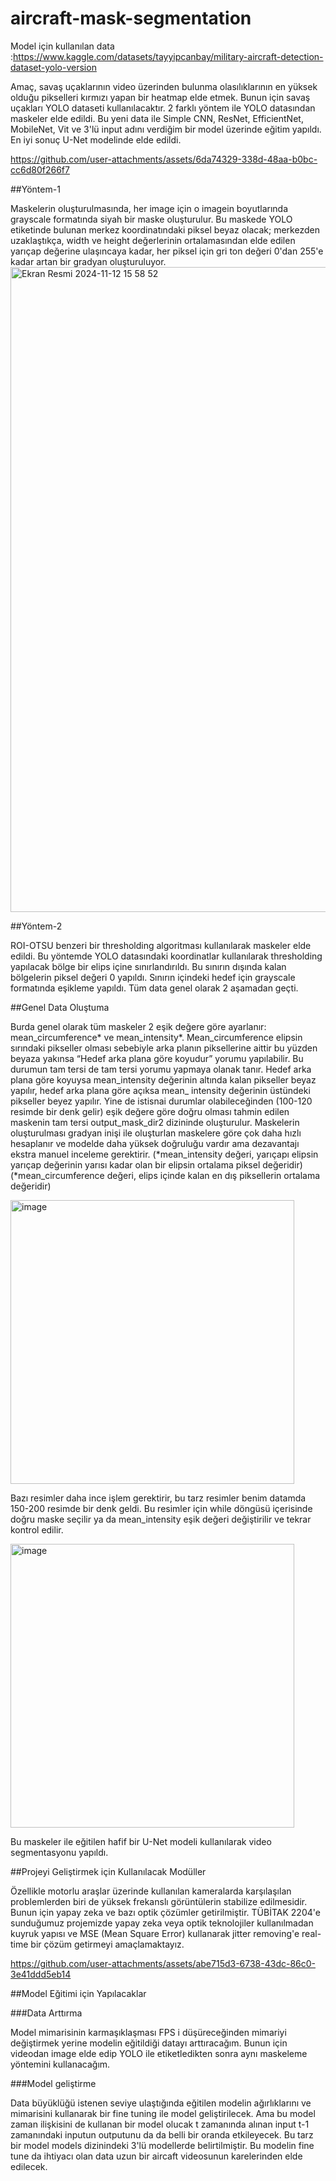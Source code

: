 # aircraft-mask-segmentation

Model için kullanılan data :https://www.kaggle.com/datasets/tayyipcanbay/military-aircraft-detection-dataset-yolo-version


Amaç, savaş uçaklarının video üzerinden bulunma olasılıklarının en yüksek olduğu pikselleri kırmızı yapan bir heatmap elde etmek. Bunun için savaş uçakları YOLO dataseti kullanılacaktır. 2 farklı yöntem ile YOLO datasından maskeler elde edildi. Bu yeni data ile Simple CNN, ResNet, EfficientNet, MobileNet, Vit ve 3'lü input adını verdiğim bir model üzerinde eğitim yapıldı. En iyi sonuç U-Net modelinde elde edildi.

https://github.com/user-attachments/assets/6da74329-338d-48aa-b0bc-cc6d80f266f7

##Yöntem-1 

Maskelerin oluşturulmasında, her image için o imagein boyutlarında grayscale formatında siyah bir maske oluşturulur. Bu maskede YOLO etiketinde bulunan merkez koordinatındaki piksel beyaz olacak; merkezden uzaklaştıkça, width ve height değerlerinin ortalamasından elde edilen yarıçap değerine ulaşıncaya kadar, her piksel için gri ton değeri 0'dan 255'e kadar artan bir gradyan oluşturuluyor.
<img width="1032" alt="Ekran Resmi 2024-11-12 15 58 52" src="https://github.com/user-attachments/assets/fd6ddd7d-9bda-4ec8-bb7c-3fc75fbe3649">

##Yöntem-2

ROI-OTSU benzeri bir thresholding algoritması kullanılarak maskeler elde edildi. Bu yöntemde YOLO datasındaki koordinatlar kullanılarak thresholding yapılacak bölge bir elips içine sınırlandırıldı. Bu sınırın dışında kalan bölgelerin piksel değeri 0 yapıldı. Sınırın içindeki hedef için grayscale formatında eşikleme yapıldı. Tüm data genel olarak 2 aşamadan geçti.

##Genel Data Oluştuma

Burda genel olarak tüm maskeler 2 eşik değere göre ayarlanır: mean_circumference* ve mean_intensity*. Mean_circumference elipsin sırındaki pikseller olması sebebiyle arka planın piksellerine aittir bu yüzden beyaza yakınsa “Hedef arka plana göre koyudur” yorumu yapılabilir. Bu durumun tam tersi de tam tersi yorumu yapmaya olanak tanır. Hedef arka plana göre koyuysa mean_intensity değerinin altında kalan pikseller beyaz yapılır, hedef arka plana göre açıksa mean_ intensity değerinin üstündeki pikseller beyez yapılır. Yine de istisnai durumlar olabileceğinden (100-120 resimde bir denk gelir) eşik değere göre doğru olması tahmin edilen maskenin tam tersi output_mask_dir2 dizininde oluşturulur. Maskelerin oluşturulması gradyan inişi ile oluşturlan maskelere göre çok daha hızlı hesaplanır ve modelde daha yüksek doğruluğu vardır ama dezavantajı ekstra manuel inceleme gerektirir. 
(*mean_intensity değeri, yarıçapı elipsin yarıçap değerinin yarısı kadar olan bir elipsin ortalama piksel değeridir)
(*mean_circumference değeri, elips içinde kalan en dış piksellerin ortalama değeridir)

<img width="454" alt="image" src="https://github.com/user-attachments/assets/f254f31e-0a1c-4aad-acbb-e9f6edaf5a6c">


Bazı resimler daha ince işlem gerektirir, bu tarz resimler benim datamda 150-200 resimde bir denk geldi. Bu resimler için while döngüsü içerisinde doğru maske seçilir ya da mean_intensity eşik değeri değiştirilir ve tekrar kontrol edilir. 

<img width="454" alt="image" src="https://github.com/user-attachments/assets/181cddf6-d481-4647-80b1-b4d079646822">


Bu maskeler ile eğitilen hafif bir U-Net modeli kullanılarak video segmentasyonu yapıldı. 




##Projeyi Geliştirmek için Kullanılacak  Modüller

Özellikle motorlu araşlar üzerinde kullanılan kameralarda karşılaşılan problemlerden biri de yüksek frekanslı görüntülerin stabilize edilmesidir. Bunun için yapay zeka ve bazı optik çözümler getirilmiştir. TÜBİTAK 2204'e sunduğumuz projemizde yapay zeka veya optik teknolojiler kullanılmadan kuyruk yapısı ve MSE (Mean Square Error) kullanarak jitter removing'e real-time bir çözüm getirmeyi amaçlamaktayız.




https://github.com/user-attachments/assets/abe715d3-6738-43dc-86c0-3e41ddd5eb14





##Model Eğitimi için Yapılacaklar

###Data Arttırma

Model mimarisinin karmaşıklaşması FPS i düşüreceğinden mimariyi değiştirmek yerine modelin eğitildiği datayı arttıracağım. Bunun için videodan image elde edip YOLO ile etiketledikten sonra aynı maskeleme yöntemini kullanacağım.

###Model geliştirme

Data büyüklüğü istenen seviye ulaştığında eğitilen modelin ağırlıklarını ve mimarisini kullanarak bir fine tuning ile model geliştirilecek. Ama bu model zaman ilişkisini de kullanan bir model olucak t zamanında alınan input t-1 zamanındaki inputun outputunu da da belli bir oranda etkileyecek. Bu tarz bir model models dizinindeki 3'lü modellerde belirtilmiştir. Bu modelin fine tune da ihtiyacı olan data uzun bir aircaft videosunun karelerinden elde edilecek.







